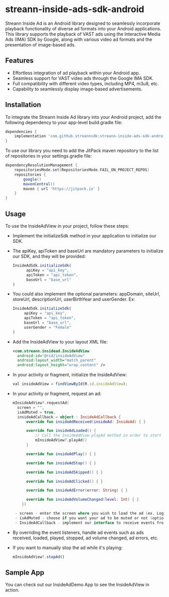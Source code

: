 # streann-inside-ads-sdk-android

Streann Inside Ad is an Android library designed to seamlessly incorporate playback functionality
of diverse ad formats into your Android applications.
This library supports the playback of VAST ads using the Interactive Media Ads (IMA) SDK by Google,
along with various video ad formats and the presentation of image-based ads.

## Features

- Effortless integration of ad playback within your Android app.
- Seamless support for VAST video ads through the Google IMA SDK.
- Full compatibility with different video types, including MP4, m3u8, etc.
- Capability to seamlessly display image-based advertisements.

## Installation

To integrate the Streann Inside Ad library into your Android project, add the following dependency
to your app-level build.gradle file:

```gradle
dependencies {
    implementation 'com.github.streannsdk:streann-inside-ads-sdk-android:1.0.6
}
```

To use our library you need to add the JitPack maven repository to the list of repositories
in your settings.gradle file:

```gradle
dependencyResolutionManagement {
    repositoriesMode.set(RepositoriesMode.FAIL_ON_PROJECT_REPOS)
    repositories {
        google()
        mavenCentral()
        maven { url 'https://jitpack.io' }
    }
}
```

## Usage

To use the InsideAdView in your project, follow these steps:

- Implement the initializeSdk method in your application to initialize our SDK.
- The apiKey, apiToken and baseUrl are mandatory parameters to initialize our SDK, and they will be
  provided:
  ```js
  InsideAdSdk.initializeSdk(
        apiKey = "api_key",
        apiToken = "api_token",
        baseUrl = "base_url"
  )

  ```

- You could also implement the optional parameters: appDomain, siteUrl, storeUrl, descriptionUrl,
  userBirthYear and userGender. Ex:
   ```js
   InsideAdSdk.initializeSdk(
        apiKey = "api_key",
        apiToken = "api_token",
        baseUrl = "base_url",
        userGender = "Female"
   )
   ```

- Add the InsideAdView to your layout XML file:
  ```xml
  <com.streann.insidead.InsideAdView
    android:id="@+id/insideAdView"
    android:layout_width="match_parent"
    android:layout_height="wrap_content" />

- In your activity or fragment, initialize the InsideAdView:

  ```js
  val insideAdView = findViewById(R.id.insideAdView);

- In your activity or fragment, request an ad:

  ```kotlin
  mInsideAdView?.requestAd(
    screen = "",
    isAdMuted = true,
    insideAdCallback = object : InsideAdCallback {
        override fun insideAdReceived(insideAd: InsideAd) { }

        override fun insideAdLoaded() {
            // Call the InsideAdView playAd method in order to start playing the ad
            mInsideAdView?.playAd()
        }

        override fun insideAdPlay() { }

        override fun insideAdStop() { }

        override fun insideAdSkipped() { }

        override fun insideAdClicked() { }

        override fun insideAdError(error: String) { }

        override fun insideAdVolumeChanged(level: Int) { }
      })
  
   - screen - enter the screen where you wish to load the ad (ex. Login, Splash screen, etc.)
   - isAdMuted - choose if you want your ad to be muted or not (optional parameter, default value: false)
   - InsideAdCallback - implement our interface to receive events from the ads' progress
  ```

- By overriding the event listeners, handle ad events such as ads received, loaded, played, stopped,
  ad volume changed, ad errors, etc.

- If you want to manually stop the ad while it's playing:
  ```js
  mInsideAdView?.stopAd()
  ```

## Sample App

You can check out our InsideAdDemo App to see the InsideAdView in action.
